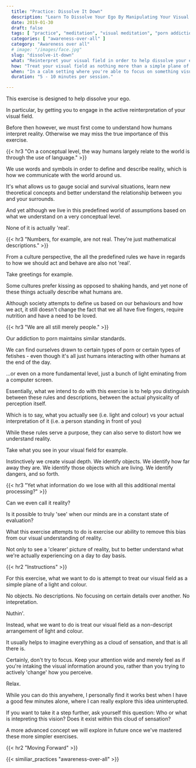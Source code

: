 ```yaml
---
  title: "Practice: Dissolve It Down"
  description: "Learn To Dissolve Your Ego By Manipulating Your Visual Perception Of Reality. Treat Your Visual Field As A Simple Plane Of A Light And Colour."
  date: 2019-01-30
  draft: false
  tags: [ "practice", "meditation", "visual meditation", "porn addiction", "addiction", "awareness", "awareness exercises", "perspective", "nofap", "neverfap", "neverfap deluxe" ]
  categories: [ "awareness-over-all" ]
  category: "Awareness over all"
  # image: "/images/face.jpg"
  slug: "dissolve-it-down"
  what: "Reinterpret your visual field in order to help dissolve your ego."
  how: "Treat your visual field as nothing more than a simple plane of a light and colour."
  when: "In a calm setting where you're able to focus on something visually."
  duration: "5 - 10 minutes per session."

---
```


<!-- VERY HAPPY WITH THIS -->


This exercise is designed to help dissolve your ego.

In particular, by getting you to engage in the active reinterpretation of your visual field.

Before then however, we must first come to understand how humans interpret reality. Otherwise we may miss the true importance of this exercise.


{{< hr3 "On a conceptual level, the way humans largely relate to the world is through the use of language." >}}


We use words and symbols in order to define and describe reality, which is how we communicate with the world around us.

It's what allows us to gauge social and survival situations, learn new theoretical concepts and better understand the relationship between you and your surrounds.

And yet although we live in this predefined world of assumptions based on what we understand on a very conceptual level.

None of it is actually 'real'.


{{< hr3 "Numbers, for example, are not real. They're just mathematical descriptions." >}}


From a culture perspective, the all the predefined rules we have in regards to how we should act and behave are also not 'real'.

Take greetings for example.

Some cultures prefer kissing as opposed to shaking hands, and yet none of these things actually describe what humans are.

Although society attempts to define us based on our behaviours and how we act, it still doesn't change the fact that we all have five fingers, require nutrition and have a need to be loved.


{{< hr3 "We are all still merely people." >}}


Our addiction to porn maintains similar standards.

We can find ourselves drawn to certain types of porn or certain types of fetishes - even though it's all just humans interacting with other humans at the end of the day.

...or even on a more fundamental level, just a bunch of light eminating from a computer screen.

Essentially, what we intend to do with this exercise is to help you distinguish between these rules and descriptions, between the actual physicality of perception itself.

Which is to say, what you actually see (i.e. light and colour) vs your actual interpretation of it (i.e. a person standing in front of you) 

While these rules serve a purpose, they can also serve to distort how we understand reality. 

Take what you see in your visual field for example.

Instinctively we create visual depth. We identify objects. We identify how far away they are. We identify those objects which are living. We identify dangers, and so forth.


{{< hr3 "Yet what information do we lose with all this additional mental processing?" >}}


Can we even call it reality?

Is it possible to truly 'see' when our minds are in a constant state of evaluation?

What this exercise attempts to do is exercise our ability to remove this bias from our visual understanding of reality. 

Not only to see a 'clearer' picture of reality, but to better understand what we're actually experiencing on a day to day basis.


{{< hr2 "Instructions" >}}


For this exercise, what we want to do is attempt to treat our visual field as a simple plane of a light and colour. 

No objects. No descriptions. No focusing on certain details over another. No intepretation.

Nuthin'.

Instead, what we want to do is treat our visual field as a non-descript arrangement of light and colour.

It usually helps to imagine everything as a cloud of sensation, and that is all there is.

Certainly, don't try to focus. Keep your attention wide and merely feel as if you're intaking the visual information around you, rather than you trying to actively 'change' how you perceive. 

Relax.

While you can do this anywhere, I personally find it works best when I have a good few minutes alone, where I can really explore this idea uninterupted.

If you want to take it a step further, ask yourself this question: Who or what is intepreting this vision? Does it exist within this cloud of sensation? 

A more advanced concept we will explore in future once we've mastered these more simpler exercises. 

<!-- Recommend period  -->

{{< hr2 "Moving Forward" >}}


{{< similiar_practices "awareness-over-all" >}}

